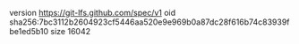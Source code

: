 version https://git-lfs.github.com/spec/v1
oid sha256:7bc3112b2604923cf5446aa520e9e969b0a87dc28f616b74c83939fbe1ed5b10
size 16042
